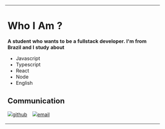 <table>
  <tr>
    <td>
      <h1> Who I Am ? </h1>
      <b>A student who wants to be a fullstack developer. I'm from Brazil and I study about</b>
      <ul>
        <li>Javascript</li>
        <li>Typescript</li>
        <li>React</li>
        <li>Node</li>
        <li>English</li>
      </ul>  
     <h2> Communication </h2>
        <p float="left">
          
  [![github](https://user-images.githubusercontent.com/25087769/87176037-2c4f1880-c2e2-11ea-8a13-41c90b711b9f.png)](https://github.com/gusmartins499) &nbsp;&nbsp;
  [![email](https://user-images.githubusercontent.com/25087769/87174308-a4680f00-c2df-11ea-90b0-5fa1fa76d2f1.png)](mailto:gustavosm994@gmail.com)
 
</p>
      </td>
   </tr>
</table>
